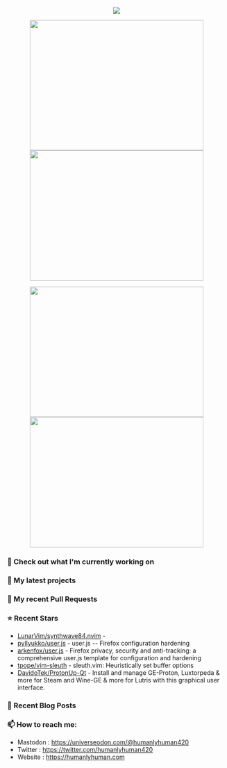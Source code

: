 <p align="center"><a href="https://github.com/anuraghazra/github-readme-stats">
  <img align="center" src="https://github-readme-stats.vercel.app/api?username=humanlyhuman&show_icons=true&theme=tokyonight" />
</a></p>
<p align="center"><a href="https://wakatime.com/@humanlyhuman">
  <img align="center" width="400" height="300" src="https://wakatime.com/share/@humanlyhuman/e1df01e8-dae0-444a-a3c3-70fd1a1ab7d3.svg" />
</a>
<a href="https://wakatime.com/@humanlyhuman">
  <img align="center" width="400" height="300" src="https://wakatime.com/share/@humanlyhuman/d76cc6af-01da-4556-a326-186130ff45e3.svg" />
</a></p>

<p align="center"><a href="https://wakatime.com/@humanlyhuman">
  <img align="center" width="400" height="300" src="https://wakatime.com/share/@humanlyhuman/94e64aae-84be-4fc0-abdb-61aa148289d4.svg" />
</a>
<a href="https://wakatime.com/@humanlyhuman">
  <img align="center" width="400" height="300" src="https://wakatime.com/share/@humanlyhuman/a7ebf74f-b0a3-4dbc-8d19-0083c0408636.svg" />
</a></p>

### 👷 Check out what I'm currently working on

### 🌱 My latest projects

### 🔨 My recent Pull Requests

### ⭐ Recent Stars

- [LunarVim/synthwave84.nvim](https://github.com/LunarVim/synthwave84.nvim) - 
- [pyllyukko/user.js](https://github.com/pyllyukko/user.js) - user.js -- Firefox configuration hardening
- [arkenfox/user.js](https://github.com/arkenfox/user.js) - Firefox privacy, security and anti-tracking: a comprehensive user.js template for configuration and hardening
- [tpope/vim-sleuth](https://github.com/tpope/vim-sleuth) - sleuth.vim: Heuristically set buffer options
- [DavidoTek/ProtonUp-Qt](https://github.com/DavidoTek/ProtonUp-Qt) - Install and manage GE-Proton, Luxtorpeda &amp; more for Steam and Wine-GE &amp; more for Lutris with this graphical user interface.
### 📰 Recent Blog Posts
### 📫 How to reach me:
  - Mastodon  : <https://universeodon.com/@humanlyhuman420>
  - Twitter   : <https://twitter.com/humanlyhuman420>
  - Website   : <https://humanlyhuman.com>
